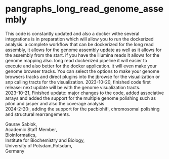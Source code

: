 # pangraphs_long_read_genome_assembly
This code is constantly updated and also a docker withe several integrations is in preparation which will allow you to run the dockerized analysis. 
a complete workflow that can be dockerized for the long read assembly, it allows for the genome assembly update as well as it allows for the assembly from the start. if you have the illumina reads it allows for the genome mapping also. long read dockerized pipeline it will easier to execute and also better for the docker application. it will even make your genome browser tracks. You can select the options to make your genome browsers tracks and direct plugins into the jbrowse for the visualization or snp calling tracts for the visualization. 
2023-10-20, finished code first release: next update will be with the genome visualization tracts. \
2023-10-21, Finished update: major changes to the code, added associative arrays and added the support for the multiple genome polishing such as pilon and jasper and also the coverage analysis \
2024-2-20:, adding the support for the pacbiohifi, chromosomal polishing and structural rearrangements.

Gaurav Sablok, \
Academic Staff Member,\
Bioinformatics, \
Institute for Biochemistry and Biology, \
University of Potsdam,Potsdam,\
Germany
